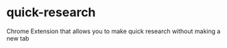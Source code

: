 quick-research
==============

Chrome Extension that allows you to make quick research without making a new tab

